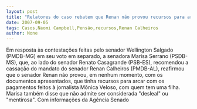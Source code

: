 ```yaml
---
layout: post
title: "Relatores do caso rebatem que Renan não provou recursos para arcar com pensão "
date: 2007-09-05
tags: Casos,Naomi Campbell,Pensão,recursos,Renan Calheiros
author: None
---
```

Em resposta &agrave;s contesta&ccedil;&otilde;es feitas pelo senador Wellington Salgado (PMDB-MG) em seu voto em separado, a senadora Marisa Serrano (PSDB-MS), que, ao lado do senador Renato Casagrande (PSB-ES), recomendou a cassa&ccedil;&atilde;o do mandato do senador Renan Calheiros (PMDB-AL), reafirmou que o senador Renan n&atilde;o provou, em nenhum momento, com os documentos apresentados, que tinha recursos para arcar com os pagamentos feitos &agrave; jornalista M&ocirc;nica Veloso, com quem tem uma filha.
Marisa tamb&eacute;m disse que n&atilde;o admite ser considerada &quot;desleal&quot; ou &quot;mentirosa&quot;. 
Com informa&ccedil;&otilde;es da Ag&ecirc;ncia Senado 